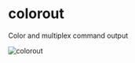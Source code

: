 # colorout

Color and multiplex command output

![colorout](https://cloud.githubusercontent.com/assets/305104/16097487/b1ed7b50-3356-11e6-8cec-bbb4d7e61604.gif)

